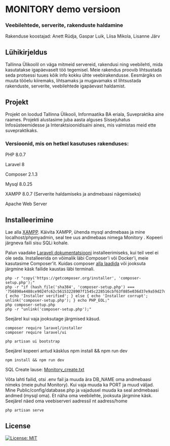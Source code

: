
# MONITORY demo versioon
### Veebilehtede, serverite, rakenduste haldamine

Rakenduse koostajad: Anett Rüdja, Gaspar Luik, Liisa Mikola, Lisanne Järv 

## Lühikirjeldus
Tallinna Ülikoolil on väga mitmeid servereid, rakendusi ning veebilehti, mida kasutatakse igapäevaselt töö tegemisel. Meie rakendus proovib lihtsustada seda protsessi tuues kõik info kokku ühte veebirakendusse. Eesmärgiks on muuta tööelu kiiremaks, lihtsamaks ja mugavamaks st lihtsustada rakenduste, serverite, veebilehtede igapäevast haldamist.

## Projekt
Projekt on loodud Tallinna Ülikooli, Informaatika BA eriala, Suvepraktika aine raames. Projekti alustasime juba aasta alguses Sissejuhatus Infosüsteemidesse ja Interaktsioonidisaini aines, mis valmistas meid ette suvepraktikaks.


### Versioonid, mis on hetkel kasutuses rakenduses:

PHP 8.0.7

Laravel 8

Composer 2.1.3

Mysql  8.0.25

XAMPP 8.0.7 (Serverite haldamiseks ja andmebaasi nägemiseks)

Apache Web Server


## Installeerimine
Lae alla [XAMPP](https://www.apachefriends.org/download.html).
Käivita XAMPP, ühenda mysql andmebaas ja mine localhost/phpmyadmin, seal tee uus andmebaas nimega Monitory . Kopeeri järgneva faili sisu SQLi kohale.

Palun vaadake [Laraveli dokumentatsiooni](https://laravel.com/docs/8.x) installeerimiseks, kui teil veel ei ole seda. Installeerida on võimalik läbi Composer'i või Docker'i, meie kasutasime Composer'it. Kuidas composer [alla laadida](https://getcomposer.org/download/) või jooksuta järgmine käsk failide kaustas läbi terminali.
```
php -r "copy('https://getcomposer.org/installer', 'composer-setup.php');"
php -r "if (hash_file('sha384', 'composer-setup.php') === '756890a4488ce9024fc62c56153228907f1545c228516cbf63f885e036d37e9a59d27d63f46af1d4d07ee0f76181c7d3') { echo 'Installer verified'; } else { echo 'Installer corrupt'; unlink('composer-setup.php'); } echo PHP_EOL;"
php composer-setup.php
php -r "unlink('composer-setup.php');"
```
Seejärel kui vaja jooksutage järgmised käsud.
```
composer require laravel/installer
composer require laravel/ui
```
```
php artisan ui bootstrap
```
Seejärel kopeeri antud käsklus npm install && npm run dev
```
npm install && npm run dev
```



SQL Create lause: 
[Monitory_create.txt](https://github.com/Anettrydja/new-monitory/files/6661736/Monitory_create.txt)

Võta lahti failid, otsi .env fail ja muuda ära DB_NAME oma andmebaasi nimeks (meie puhul Monitory). Kui vaja muuda ka PORT ja muud väljad. Mine Public/config/database.php ja vajadusel muuda ka seal andmebaasi andmed (mysql oma).
Et näha oma veebilehte, jooksuta järgmine käsk. Seejärel näed oma veebiserveri aadressil nt aadress/home
```
php artisan serve
```


## License
[![License: MIT](https://img.shields.io/badge/License-MIT-yellow.svg)](https://github.com/Anettrydja/new-monitory/blob/main/LICENSE)

